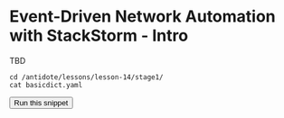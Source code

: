 # Event-Driven Network Automation with StackStorm - Intro

TBD
```
cd /antidote/lessons/lesson-14/stage1/
cat basicdict.yaml
```
<button type="button" class="btn btn-primary btn-sm" onclick="runSnippetInTab('linux1', 0)">Run this snippet</button>